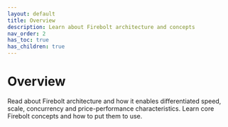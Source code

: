 ```yaml
---
layout: default
title: Overview
description: Learn about Firebolt architecture and concepts
nav_order: 2
has_toc: true
has_children: true
---
```


# Overview

Read about Firebolt architecture and how it enables differentiated speed, scale, concurrency and price-performance characteristics. Learn core Firebolt concepts and how to put them to use.